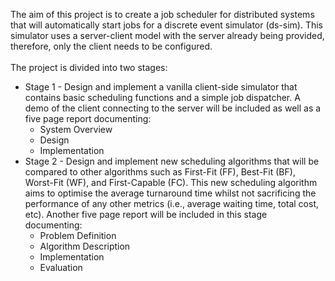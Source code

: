 The aim of this project is to create a job scheduler for distributed systems that will automatically start jobs for a discrete event simulator (ds-sim). This simulator uses a server-client model with the server already being provided, therefore, only the client needs to be configured. \
\
The project is divided into two stages:
- Stage 1 - Design and implement a vanilla client-side simulator that contains basic scheduling functions and a simple job dispatcher. A demo of the client connecting to the server will be included as well as a five page report documenting:
  - System Overview
  - Design
  - Implementation
- Stage 2 - Design and implement new scheduling algorithms that will be compared to other algorithms such as First-Fit (FF), Best-Fit (BF), Worst-Fit (WF), and First-Capable (FC). This new scheduling algorithm aims to optimise the average turnaround time whilst not sacrificing the performance of any other metrics (i.e., average waiting time, total cost, etc). Another five page report will be included in this stage documenting:
  -  Problem Definition
  -  Algorithm Description
  -  Implementation
  -  Evaluation 
